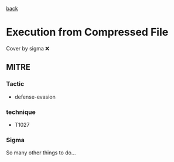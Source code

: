 [back](../index.md)
# Execution from Compressed File
Cover by sigma :x: 

## MITRE
### Tactic
  - defense-evasion

### technique
  - T1027

### Sigma

 So many other things to do...